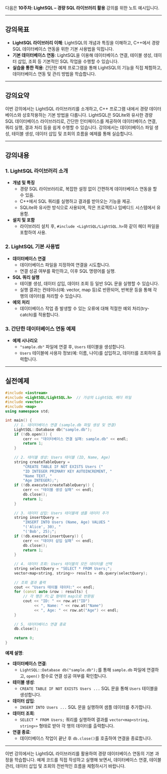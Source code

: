 다음은 **10주차: LightSQL – 경량 SQL 라이브러리 활용** 강의를 위한 노트 예시입니다.

---

## 강의목표
- **LightSQL 라이브러리 이해**: LightSQL의 개념과 특징을 이해하고, C++에서 경량 SQL 데이터베이스 연동을 위한 기본 사용법을 익힙니다.
- **기본 데이터베이스 연동**: LightSQL을 이용해 데이터베이스 연결, 테이블 생성, 데이터 삽입, 조회 등 기본적인 SQL 작업을 수행할 수 있습니다.
- **실습을 통한 적용**: 간단한 예제 프로그램을 통해 LightSQL의 기능을 직접 체험하고, 데이터베이스 연동 및 관리 방법을 학습합니다.

---

## 강의요약
이번 강의에서는 LightSQL 라이브러리를 소개하고, C++ 프로그램 내에서 경량 데이터베이스와 상호작용하는 기본 방법을 다룹니다. LightSQL은 SQLite와 유사한 경량 SQL 데이터베이스 라이브러리로, 간단한 인터페이스를 제공하여 데이터베이스 연결, 쿼리 실행, 결과 처리 등을 쉽게 수행할 수 있습니다. 강의에서는 데이터베이스 파일 생성, 테이블 생성, 데이터 삽입 및 조회의 흐름을 예제를 통해 실습합니다.

---

## 강의내용

### 1. LightSQL 라이브러리 소개
- **개념 및 특징**
  - 경량 SQL 라이브러리로, 복잡한 설정 없이 간편하게 데이터베이스 연동을 할 수 있음.
  - C++에서 SQL 쿼리를 실행하고 결과를 받아오는 기능을 제공.
  - SQLite와 유사한 방식으로 사용되며, 작은 프로젝트나 임베디드 시스템에서 유용함.
- **설치 및 포함**
  - 라이브러리 설치 후, `#include <LightSQL/LightSQL.h>`와 같이 헤더 파일을 포함하여 사용.

### 2. LightSQL 기본 사용법
- **데이터베이스 연결**
  - 데이터베이스 파일을 지정하여 연결을 시도합니다.
  - 연결 성공 여부를 확인하고, 이후 SQL 명령어를 실행.
- **SQL 쿼리 실행**
  - 테이블 생성, 데이터 삽입, 데이터 조회 등 일반 SQL 문을 실행할 수 있습니다.
  - 실행 결과는 컨테이너(예: vector, map 등)로 반환되어, 반복문 등을 통해 각 행의 데이터를 처리할 수 있습니다.
- **예외 처리**
  - 데이터베이스 작업 중 발생할 수 있는 오류에 대해 적절한 예외 처리(try-catch)를 적용합니다.

### 3. 간단한 데이터베이스 연동 예제
- **예제 시나리오**
  - `"sample.db"` 파일에 연결 후, `Users` 테이블을 생성합니다.
  - `Users` 테이블에 사용자 정보(예: 이름, 나이)를 삽입하고, 데이터를 조회하여 출력합니다.

---

## 실전예제

```cpp
#include <iostream>
#include <LightSQL/LightSQL.h>  // 가상의 LightSQL 헤더 파일
#include <vector>
#include <map>
using namespace std;

int main() {
    // 1. 데이터베이스 연결 (sample.db 파일 생성 및 연결)
    LightSQL::Database db("sample.db");
    if (!db.open()) {
        cerr << "데이터베이스 연결 실패: sample.db" << endl;
        return 1;
    }
    
    // 2. 테이블 생성: Users 테이블 (ID, Name, Age)
    string createTableQuery = 
        "CREATE TABLE IF NOT EXISTS Users ("
        "ID INTEGER PRIMARY KEY AUTOINCREMENT, "
        "Name TEXT, "
        "Age INTEGER);";
    if (!db.execute(createTableQuery)) {
        cerr << "테이블 생성 실패" << endl;
        db.close();
        return 1;
    }
    
    // 3. 데이터 삽입: Users 테이블에 샘플 데이터 추가
    string insertQuery = 
        "INSERT INTO Users (Name, Age) VALUES "
        "('Alice', 30), "
        "('Bob', 25);";
    if (!db.execute(insertQuery)) {
        cerr << "데이터 삽입 실패" << endl;
        db.close();
        return 1;
    }
    
    // 4. 데이터 조회: Users 테이블의 모든 데이터를 선택
    string selectQuery = "SELECT * FROM Users;";
    vector<map<string, string>> results = db.query(selectQuery);
    
    // 조회 결과 출력
    cout << "Users 테이블 데이터:" << endl;
    for (const auto &row : results) {
        // 각 행은 키:값 형태의 map으로 반환됨
        cout << "ID: " << row.at("ID") 
             << ", Name: " << row.at("Name") 
             << ", Age: " << row.at("Age") << endl;
    }
    
    // 5. 데이터베이스 연결 종료
    db.close();
    
    return 0;
}
```

**예제 설명**:
- **데이터베이스 연결**:  
  - `LightSQL::Database db("sample.db");`를 통해 `sample.db` 파일에 연결하고, `open()` 함수로 연결 성공 여부를 확인합니다.
- **테이블 생성**:  
  - `CREATE TABLE IF NOT EXISTS Users ...` SQL 문을 통해 `Users` 테이블을 생성합니다.
- **데이터 삽입**:  
  - `INSERT INTO Users ...` SQL 문을 실행하여 샘플 데이터를 추가합니다.
- **데이터 조회**:  
  - `SELECT * FROM Users;` 쿼리를 실행하여 결과를 `vector<map<string, string>>` 형태로 받아 각 행의 데이터를 출력합니다.
- **연결 종료**:  
  - 데이터베이스 작업이 끝난 후 `db.close()`를 호출하여 연결을 종료합니다.

---

이번 강의에서는 LightSQL 라이브러리를 활용하여 경량 데이터베이스 연동의 기본 과정을 학습합니다. 예제 코드를 직접 작성하고 실행해 보면서, 데이터베이스 연결, 테이블 관리, 데이터 삽입 및 조회의 전반적인 흐름을 체험하시기 바랍니다.
